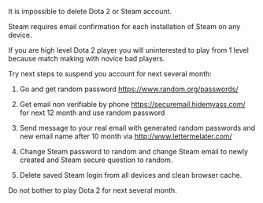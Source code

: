 


It is impossible to delete Dota 2 or Steam account.

Steam requires email confirmation for each installation of Steam on any device.

If you are high level Dota 2 player you will uninterested to play from 1 level because match making with novice bad players.



Try next steps to suspend you account for next several month:

1. Go and get random password https://www.random.org/passwords/

2. Get email non verifiable by phone https://securemail.hidemyass.com/ for next 12 month and use random password 

3. Send message to your real email with generated random passwords and new email name after 10 month via http://www.lettermelater.com/ 

4. Change Steam password to random and change Steam email to newly created and Steam secure question to random.

5. Delete saved Steam login from all devices and clean browser cache.


Do not bother to play Dota 2 for next several month.

 